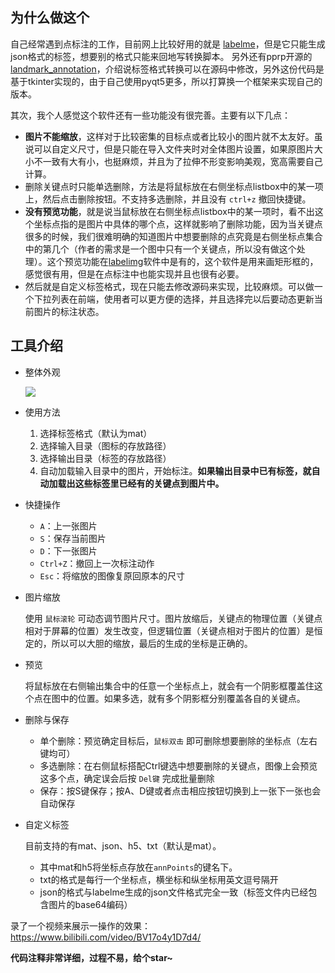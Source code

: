 ## 为什么做这个

自己经常遇到点标注的工作，目前网上比较好用的就是 [labelme](https://github.com/wkentaro/labelme)，但是它只能生成json格式的标签，想要别的格式只能来回地写转换脚本。
另外还有pprp开源的 [landmark_annotation](https://github.com/pprp/landmark_annotation)，介绍说标签格式转换可以在源码中修改，另外这份代码是基于tkinter实现的，由于自己使用pyqt5更多，所以打算换一个框架来实现自己的版本。

其次，我个人感觉这个软件还有一些功能没有很完善。主要有以下几点：

- **图片不能缩放**，这样对于比较密集的目标点或者比较小的图片就不太友好。虽说可以自定义尺寸，但是只能在导入文件夹时对全体图片设置，如果原图片大小不一致有大有小，也挺麻烦，并且为了拉伸不形变影响美观，宽高需要自己计算。
- 删除关键点时只能单选删除，方法是将鼠标放在右侧坐标点listbox中的某一项上，然后点击删除按钮。不支持多选删除，并且没有 `ctrl+z` 撤回快捷键。
- **没有预览功能**，就是说当鼠标放在右侧坐标点listbox中的某一项时，看不出这个坐标点指的是图片中具体的哪个点，这样就影响了删除功能，因为当关键点很多的时候，我们很难明确的知道图片中想要删除的点究竟是右侧坐标点集合中的第几个（作者的需求是一个图中只有一个关键点，所以没有做这个处理）。这个预览功能在[labelimg](https://github.com/tzutalin/labelImg)软件中是有的，这个软件是用来画矩形框的，感觉很有用，但是在点标注中也能实现并且也很有必要。
- 然后就是自定义标签格式，现在只能去修改源码来实现，比较麻烦。可以做一个下拉列表在前端，使用者可以更方便的选择，并且选择完以后要动态更新当前图片的标注状态。









## 工具介绍

- 整体外观

  ![](https://picsy.oss-cn-qingdao.aliyuncs.com/images/20210807/20210807-fKmq7n.png)




- 使用方法

  1.  选择标签格式（默认为mat）
  2.  选择输入目录（图标的存放路径）
  3.  选择输出目录（标签的存放路径）
  4.  自动加载输入目录中的图片，开始标注。**如果输出目录中已有标签，就自动加载出这些标签里已经有的关键点到图片中。**

  

- 快捷操作

  - `A`：上一张图片
  - `S`：保存当前图片
  - `D`：下一张图片
  - `Ctrl+Z`：撤回上一次标注动作
  - `Esc`：将缩放的图像复原回原本的尺寸

  

  

- 图片缩放

  使用 `鼠标滚轮` 可动态调节图片尺寸。图片放缩后，关键点的物理位置（关键点相对于屏幕的位置）发生改变，但逻辑位置（关键点相对于图片的位置）是恒定的，所以可以大胆的缩放，最后的生成的坐标是正确的。



- 预览

  将鼠标放在右侧输出集合中的任意一个坐标点上，就会有一个阴影框覆盖住这个点在图中的位置。如果多选，就有多个阴影框分别覆盖各自的关键点。



- 删除与保存
  - 单个删除：预览确定目标后，`鼠标双击` 即可删除想要删除的坐标点（左右键均可）
  - 多选删除：在右侧鼠标搭配Ctrl键选中想要删除的关键点，图像上会预览这多个点，确定误会后按 `Del键` 完成批量删除
  - 保存：按S键保存；按A、D键或者点击相应按钮切换到上一张下一张也会自动保存





- 自定义标签

  目前支持的有mat、json、h5、txt（默认是mat）。

  - 其中mat和h5将坐标点存放在`annPoints`的键名下。
  - txt的格式是每行一个坐标点，横坐标和纵坐标用英文逗号隔开
  - json的格式与labelme生成的json文件格式完全一致（标签文件内已经包含图片的base64编码）







录了一个视频来展示一操作的效果：https://www.bilibili.com/video/BV17o4y1D7d4/



**代码注释非常详细，过程不易，给个star~**

